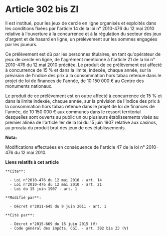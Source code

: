 # Article 302 bis ZI

Il est institué, pour les jeux de cercle en ligne organisés et exploités dans les conditions fixées par l'article 14 de la
loi n° 2010-476 du 12 mai 2010 relative à l'ouverture à la concurrence et à la régulation du secteur des jeux d'argent et de
hasard en ligne, un prélèvement sur les sommes engagées par les joueurs. 

Ce prélèvement est dû par les personnes titulaires, en tant qu'opérateur de jeux de cercle en ligne, de l'agrément mentionné
à l'article 21 de la loi n° 2010-476 du 12 mai 2010 précitée. Le produit de ce prélèvement est affecté à concurrence de 15 %
et dans la limite, indexée, chaque année, sur la prévision de l'indice des prix à la consommation hors tabac retenue dans le
projet de loi de finances de l'année, de 10 150 000 € au Centre des monuments nationaux. 

Le produit de ce prélèvement est en outre affecté à concurrence de 15 % et dans la limite indexée, chaque année, sur la
prévision de l'indice des prix à la consommation hors tabac retenue dans le projet de loi de finances de l'année, de 10 150
000 € aux communes dans le ressort territorial desquelles sont ouverts au public un ou plusieurs établissements visés au
premier alinéa de l'article 1er de la loi du 15 juin 1907 relative aux casinos, au prorata du produit brut des jeux de ces
établissements.

**Nota:**

Modifications effectuées en conséquence de l'article 47 de la loi n° 2010-476 du 12 mai 2010.

**Liens relatifs à cet article**

	**Cite**:

	  - Loi n°2010-476 du 12 mai 2010 - art. 14
	  - Loi n°2010-476 du 12 mai 2010 - art. 21
	  - Loi du 15 juin 1907 - art. 1

	**Modifié par**:

	  - Décret n°2011-645 du 9 juin 2011 - art. 1

	**Cité par**:

	  - Décret n°2015-669 du 15 juin 2015 (V)
	  - Code général des impôts, CGI. - art. 302 bis ZJ (V)
